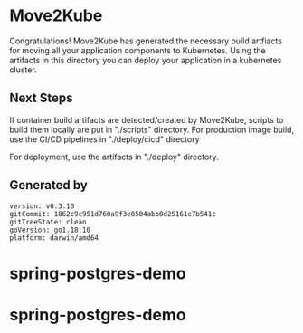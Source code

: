 # Move2Kube

Congratulations! Move2Kube has generated the necessary build artfiacts for moving all your application components to Kubernetes. Using the artifacts in this directory you can deploy your application in a kubernetes cluster.

## Next Steps

If container build artifacts are detected/created by Move2Kube, scripts to build them locally are put in "./scripts" directory. For production image build, use the CI/CD pipelines in "./deploy/cicd" directory

For deployment, use the artifacts in "./deploy" directory.

## Generated by

```
version: v0.3.10
gitCommit: 1862c9c951d760a9f3e8504abb0d25161c7b541c
gitTreeState: clean
goVersion: go1.18.10
platform: darwin/amd64
```
# spring-postgres-demo
# spring-postgres-demo
